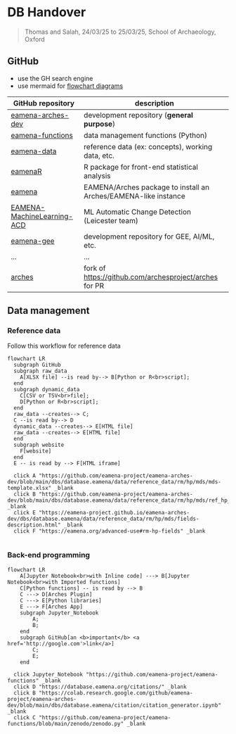 # DB Handover
> Thomas and Salah, 24/03/25 to 25/03/25, School of Archaeology, Oxford

## GitHub

* use the GH search engine
* use mermaid for [flowchart diagrams](https://mermaid.js.org/syntax/flowchart.html)

| GitHub repository | description |
|----------------|-------------|
| [eamena-arches-dev](https://github.com/eamena-project/eamena-arches-dev)    | development repository (**general purpose**) |
| [eamena-functions](https://github.com/eamena-project/eamena-functions)    | data management functions (Python) |
| [eamena-data](https://github.com/eamena-project/eamena-data)   | reference data (ex: concepts), working data, etc. |
| [eamenaR](https://github.com/eamena-project/eamenaR)   |  R package for front-end statistical analysis |
| [eamena](https://github.com/eamena-project/eamena)   |  EAMENA/Arches package to install an Arches/EAMENA-like instance |
| [EAMENA-MachineLearning-ACD](https://github.com/eamena-project/EAMENA-MachineLearning-ACD)  |  ML Automatic Change Detection (Leicester team) |
| [eamena-gee](https://github.com/eamena-project/eamena-gee)  |  development repository for GEE, AI/ML, etc. |
| ...  |  ... |
| [arches](https://github.com/eamena-project/arches)  |  fork of https://github.com/archesproject/arches for PR |

## Data management

### Reference data

Follow this workflow for reference data

```mermaid
flowchart LR
  subgraph GitHub
  subgraph raw_data
    A[XLSX file] --is read by--> B[Python or R<br>script];
  end
  subgraph dynamic_data
    C[CSV or TSV<br>file];
    D[Python or R<br>script];
  end
  raw_data --creates--> C;
  C --is read by--> D
  dynamic_data --creates--> E[HTML file]
  raw_data --creates--> E[HTML file]
  end
  subgraph website
    F[website]
  end
  E -- is read by --> F[HTML iframe]

  click A "https://github.com/eamena-project/eamena-arches-dev/blob/main/dbs/database.eamena/data/reference_data/rm/hp/mds/mds-template.xlsx" _blank
  click B "https://github.com/eamena-project/eamena-arches-dev/blob/main/dbs/database.eamena/data/reference_data/rm/hp/mds/ref_hp_field_description.R" _blank
  click E "https://eamena-project.github.io/eamena-arches-dev/dbs/database.eamena/data/reference_data/rm/hp/mds/fields-description.html" _blank
  click F "https://eamena.org/advanced-use#rm-hp-fields" _blank
  
```

### Back-end programming


```mermaid
flowchart LR
	A[Jupyter Notebook<br>with Inline code] ---> B[Jupyter Notebook<br>with Imported functions]
	C[Python functions] -- is read by --> B
	C ---> D[Arches Plugin]
	C ---> E[Python libraries]
	E ---> F[Arches App]
	subgraph Jupyter_Notebook
		A;
		B;
	end
	subgraph GitHub[an <b>important</b> <a href='http://google.com'>link</a>]
		C;
		E;
  	end

  click Jupyter_Notebook "https://github.com/eamena-project/eamena-functions" _blank
  click D "https://database.eamena.org/citations/" _blank
  click B "https://colab.research.google.com/github/eamena-project/eamena-arches-dev/blob/main/dbs/database.eamena/citation/citation_generator.ipynb" _blank
  click C "https://github.com/eamena-project/eamena-functions/blob/main/zenodo/zenodo.py" _blank
  
  
```